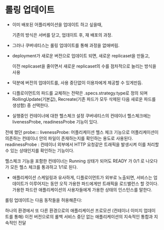 # 롤링 업데이트



* 이미 배포된 어플리케이션을 업데이트 하고 싶을때,

  기존의 방식은 서버를 닫고, 업데이트 후, 재 배포의 과정.

* 그러나 쿠버네티스는 롤링 업데이트를 통해 과정을 없애버림.

* deployment가 새로운 버전으로 업데이트 되면, 새로운 replicaset을 만들고,

  이전 replicaset을 줄이면서 새로운 replicaset의 수를 점차적으로 늘리는 방식을 사용

* 덕분에 버전의 업데이트를, 사용 중단없이 이용자에게 제공할 수 있게만듬.

* 디플로이먼트의 파드를 교체하는 전략은 .specs.strategy.type로 정의 되며 RollingUpdate(기본값), Recreate(기존 파드가 모두 삭제된 다음 새로운 파드를 생성함) 중 선택한다.

* 실행중인 컨테이너에 대한 헬스체크 설정
쿠버네티스의 컨테이너 헬스체크에는 livenessProbe, readinessProbe 기능이 있다.

전에 했던 probe:::
livenessProbe: 어플리케이션 헬스 체크 기능으로 어플리케이션이 의존하는 컨테이너 안의 파일이 존재하는지를 확인하는 용도로 사용된다.
readinessProbe : 컨테이너 외부에서 HTTP 요청같은 트래픽을 발생시켜 이를 처리할 수 있는 상태인지를 확인하는 기능이다.

헬스체크 기능을 포함한 컨테이너는 Running 상태가 되어도 READY 가 0/1 로 나오다가 모든 헬스 체크를 통과하고 1/1로 된다.

* 애플리케이션 스케일링과 유사하게, 디플로이먼트가 외부로 노출되면, 서비스는 업데이트가 이루어지는 동안 오직 가용한 파드에게만 트래픽을 로드밸런스 할 것이다. 가용한 파드란 애플리케이션의 사용자들에게 가용한 상태의 인스턴스를 말한다.

롤링 업데이트는 다음 동작들을 허용해준다:

하나의 환경에서 또 다른 환경으로의 애플리케이션 프로모션 (컨테이너 이미지 업데이트를 통해)
이전 버전으로의 롤백
서비스 중단 없는 애플리케이션의 지속적인 통합과 지속적인 전달
